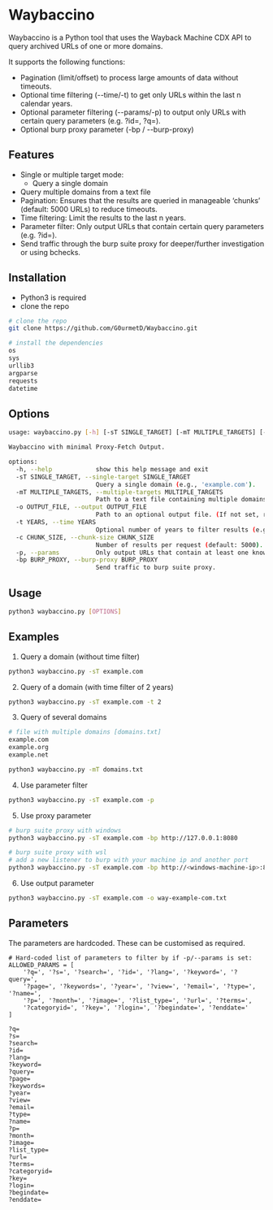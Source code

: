 # Waybaccino
Waybaccino is a Python tool that uses the Wayback Machine CDX API to query archived URLs of one or more domains.

It supports the following functions:

- Pagination (limit/offset) to process large amounts of data without timeouts.
- Optional time filtering (--time/-t) to get only URLs within the last n calendar years.
- Optional parameter filtering (--params/-p) to output only URLs with certain query parameters (e.g. ?id=, ?q=).
- Optional burp proxy parameter (-bp / --burp-proxy)

## Features
- Single or multiple target mode:
  - Query a single domain
- Query multiple domains from a text file
- Pagination: Ensures that the results are queried in manageable ‘chunks’ (default: 5000 URLs) to reduce timeouts.
- Time filtering: Limit the results to the last n years.
- Parameter filter: Only output URLs that contain certain query parameters (e.g. ?id=).
- Send traffic through the burp suite proxy for deeper/further investigation or using bchecks.

## Installation
- Python3 is required
- clone the repo
```bash
# clone the repo
git clone https://github.com/G0urmetD/Waybaccino.git

# install the dependencies
os
sys
urllib3
argparse
requests
datetime
```

## Options
```bash
usage: waybaccino.py [-h] [-sT SINGLE_TARGET] [-mT MULTIPLE_TARGETS] [-o OUTPUT_FILE] [-t YEARS] [-c CHUNK_SIZE] [-p] [-bp BURP_PROXY]

Waybaccino with minimal Proxy-Fetch Output.

options:
  -h, --help            show this help message and exit
  -sT SINGLE_TARGET, --single-target SINGLE_TARGET
                        Query a single domain (e.g., 'example.com').
  -mT MULTIPLE_TARGETS, --multiple-targets MULTIPLE_TARGETS
                        Path to a text file containing multiple domains (one per line).
  -o OUTPUT_FILE, --output OUTPUT_FILE
                        Path to an optional output file. (If not set, results are printed to STDOUT.)
  -t YEARS, --time YEARS
                        Optional number of years to filter results (e.g. 2 for last 2 years).
  -c CHUNK_SIZE, --chunk-size CHUNK_SIZE
                        Number of results per request (default: 5000). Lower it if you get timeouts.
  -p, --params          Only output URLs that contain at least one known query parameter.
  -bp BURP_PROXY, --burp-proxy BURP_PROXY
                        Send traffic to burp suite proxy.
```

## Usage
```bash
python3 waybaccino.py [OPTIONS]
```

## Examples
1. Query a domain (without time filter)
```bash
python3 waybaccino.py -sT example.com
```

2. Query of a domain (with time filter of 2 years)
```bash
python3 waybaccino.py -sT example.com -t 2
```

3. Query of several domains
```bash
# file with multiple domains [domains.txt]
example.com
example.org
example.net
```
```bash
python3 waybaccino.py -mT domains.txt
```

4. Use parameter filter
```bash
python3 waybaccino.py -sT example.com -p
```

5. Use proxy parameter
```bash
# burp suite proxy with windows
python3 waybaccino.py -sT example.com -bp http://127.0.0.1:8080

# burp suite proxy with wsl
# add a new listener to burp with your machine ip and another port
python3 waybaccino.py -sT example.com -bp http://<windows-machine-ip>:8082
```

6. Use output parameter
```bash
python3 waybaccino.py -sT example.com -o way-example-com.txt
```

## Parameters
The parameters are hardcoded. These can be customised as required.

```python3
# Hard-coded list of parameters to filter by if -p/--params is set:
ALLOWED_PARAMS = [
    '?q=', '?s=', '?search=', '?id=', '?lang=', '?keyword=', '?query=',
    '?page=', '?keywords=', '?year=', '?view=', '?email=', '?type=', '?name=',
    '?p=', '?month=', '?image=', '?list_type=', '?url=', '?terms=',
    '?categoryid=', '?key=', '?login=', '?begindate=', '?enddate='
]
```

```
?q=
?s=
?search=
?id=
?lang=
?keyword=
?query=
?page=
?keywords=
?year=
?view=
?email=
?type=
?name=
?p=
?month=
?image=
?list_type=
?url=
?terms=
?categoryid=
?key=
?login=
?begindate=
?enddate=
```
